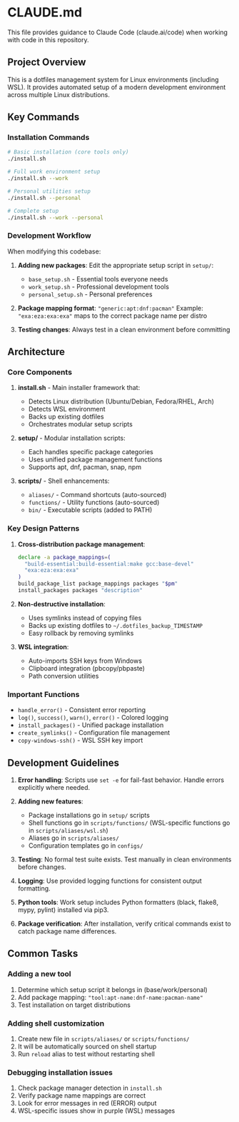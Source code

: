 # CLAUDE.md

This file provides guidance to Claude Code (claude.ai/code) when working with code in this repository.

## Project Overview

This is a dotfiles management system for Linux environments (including WSL). It provides automated setup of a modern development environment across multiple Linux distributions.

## Key Commands

### Installation Commands
```bash
# Basic installation (core tools only)
./install.sh

# Full work environment setup
./install.sh --work

# Personal utilities setup  
./install.sh --personal

# Complete setup
./install.sh --work --personal
```

### Development Workflow

When modifying this codebase:

1. **Adding new packages**: Edit the appropriate setup script in `setup/`:
   - `base_setup.sh` - Essential tools everyone needs
   - `work_setup.sh` - Professional development tools
   - `personal_setup.sh` - Personal preferences

2. **Package mapping format**: `"generic:apt:dnf:pacman"`
   Example: `"exa:eza:exa:exa"` maps to the correct package name per distro

3. **Testing changes**: Always test in a clean environment before committing

## Architecture

### Core Components

1. **install.sh** - Main installer framework that:
   - Detects Linux distribution (Ubuntu/Debian, Fedora/RHEL, Arch)
   - Detects WSL environment
   - Backs up existing dotfiles
   - Orchestrates modular setup scripts

2. **setup/** - Modular installation scripts:
   - Each handles specific package categories
   - Uses unified package management functions
   - Supports apt, dnf, pacman, snap, npm

3. **scripts/** - Shell enhancements:
   - `aliases/` - Command shortcuts (auto-sourced)
   - `functions/` - Utility functions (auto-sourced)
   - `bin/` - Executable scripts (added to PATH)

### Key Design Patterns

1. **Cross-distribution package management**:
   ```bash
   declare -a package_mappings=(
     "build-essential:build-essential:make gcc:base-devel"
     "exa:eza:exa:exa"
   )
   build_package_list package_mappings packages "$pm"
   install_packages packages "description"
   ```

2. **Non-destructive installation**:
   - Uses symlinks instead of copying files
   - Backs up existing dotfiles to `~/.dotfiles_backup_TIMESTAMP`
   - Easy rollback by removing symlinks

3. **WSL integration**:
   - Auto-imports SSH keys from Windows
   - Clipboard integration (pbcopy/pbpaste)
   - Path conversion utilities

### Important Functions

- `handle_error()` - Consistent error reporting
- `log()`, `success()`, `warn()`, `error()` - Colored logging
- `install_packages()` - Unified package installation
- `create_symlinks()` - Configuration file management
- `copy-windows-ssh()` - WSL SSH key import

## Development Guidelines

1. **Error handling**: Scripts use `set -e` for fail-fast behavior. Handle errors explicitly where needed.

2. **Adding new features**:
   - Package installations go in `setup/` scripts
   - Shell functions go in `scripts/functions/` (WSL-specific functions go in `scripts/aliases/wsl.sh`)
   - Aliases go in `scripts/aliases/`
   - Configuration templates go in `configs/`

3. **Testing**: No formal test suite exists. Test manually in clean environments before changes.

4. **Logging**: Use provided logging functions for consistent output formatting.

5. **Python tools**: Work setup includes Python formatters (black, flake8, mypy, pylint) installed via pip3.

6. **Package verification**: After installation, verify critical commands exist to catch package name differences.

## Common Tasks

### Adding a new tool
1. Determine which setup script it belongs in (base/work/personal)
2. Add package mapping: `"tool:apt-name:dnf-name:pacman-name"`
3. Test installation on target distributions

### Adding shell customization
1. Create new file in `scripts/aliases/` or `scripts/functions/`
2. It will be automatically sourced on shell startup
3. Run `reload` alias to test without restarting shell

### Debugging installation issues
1. Check package manager detection in `install.sh`
2. Verify package name mappings are correct
3. Look for error messages in red (ERROR) output
4. WSL-specific issues show in purple (WSL) messages